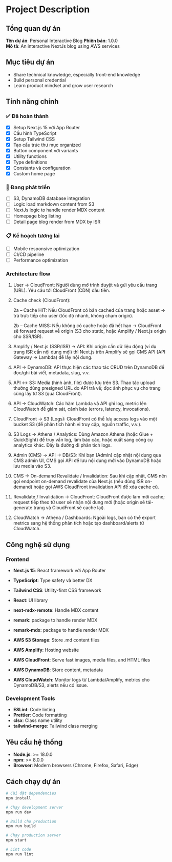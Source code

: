 # Project Description

## Tổng quan dự án

**Tên dự án**: Personal Interactive Blog
**Phiên bản**: 1.0.0  
**Mô tả**: An interactive NextJs blog using AWS services  

## Mục tiêu dự án

- Share technical knowledge, especially front-end knowledge
- Build personal credential
- Learn product mindset and grow user research

## Tính năng chính

### ✅ Đã hoàn thành
- [x] Setup Next.js 15 với App Router
- [x] Cấu hình TypeScript
- [x] Setup Tailwind CSS
- [x] Tạo cấu trúc thư mục organized
- [x] Button component với variants
- [x] Utility functions
- [x] Type definitions
- [x] Constants và configuration
- [x] Custom home page

### 🚧 Đang phát triển
- [ ] S3, DynamoDB database integration
- [ ] Logic load markdown content from S3
- [ ] NextJs logic to handle render MDX content
- [ ] Homepage blog listing
- [ ] Detail page blog render from MDX by ISR 
 
### 📋 Kế hoạch tương lai
- [ ] Mobile responsive optimization
- [ ] CI/CD pipeline
- [ ] Performance optimization

### Architecture flow
1. User → CloudFront: Người dùng mở trình duyệt và gửi yêu cầu trang (URL). Yêu cầu tới CloudFront (CDN) đầu tiên.

2. Cache check (CloudFront):

    2a – Cache HIT: Nếu CloudFront có bản cached của trang hoặc asset → trả trực tiếp cho user (tốc độ nhanh, không chạm origin).

    2b – Cache MISS: Nếu không có cache hoặc đã hết hạn → CloudFront sẽ forward request về origin (S3 cho static, hoặc Amplify / Next.js origin cho SSR/ISR).

3. Amplify / Next.js (SSR/ISR) → API: Khi origin cần dữ liệu động (ví dụ trang ISR cần nội dung mới) thì Next.js trên Amplify sẽ gọi CMS API (API Gateway → Lambda) để lấy nội dung.

4. API → DynamoDB: API thực hiện các thao tác CRUD trên DynamoDB để đọc/ghi bài viết, metadata, slug, v.v.

5. API ↔ S3: Media (hình ảnh, file) được lưu trên S3. Thao tác upload thường dùng presigned URL do API trả về; đọc ảnh phục vụ cho trang cũng lấy từ S3 (qua CloudFront).

6. API → CloudWatch: Các hàm Lambda và API ghi log, metric lên CloudWatch để giám sát, cảnh báo (errors, latency, invocations).

7. CloudFront → S3 (Logs): CloudFront có thể lưu access logs vào một bucket S3 (để phân tích hành vi truy cập, nguồn traffic, v.v.).

8. S3 Logs → Athena / Analytics: Dùng Amazon Athena (hoặc Glue + QuickSight) để truy vấn log, làm báo cáo, hoặc xuất sang công cụ analytics khác. Đây là đường đi phân tích logs.

9. Admin (CMS) → API → DB/S3: Khi bạn (Admin) cập nhật nội dung qua CMS admin UI, CMS gọi API để lưu nội dung mới vào DynamoDB hoặc lưu media vào S3.

10. CMS → On-demand Revalidate / Invalidation: Sau khi cập nhật, CMS nên gọi endpoint on-demand revalidate của Next.js (nếu dùng ISR on-demand) hoặc gọi AWS CloudFront invalidation API để xóa cache cũ.

11. Revalidate / Invalidation → CloudFront: CloudFront được làm mới cache; request tiếp theo từ user sẽ nhận nội dung mới (hoặc origin sẽ tái-generate trang và CloudFront sẽ cache lại).

12. CloudWatch → Athena / Dashboards: Ngoài logs, bạn có thể export metrics sang hệ thống phân tích hoặc tạo dashboard/alerts từ CloudWatch.

## Công nghệ sử dụng

### Frontend
- **Next.js 15**: React framework với App Router
- **TypeScript**: Type safety và better DX
- **Tailwind CSS**: Utility-first CSS framework
- **React**: UI library
- **next-mdx-remote**: Handle MDX content
- **remark**: package to handle render MDX 
- **remark-mdx**: package to handle render MDX

- **AWS S3 Storage**: Store .md content files 
- **AWS Amplify**: Hosting website
- **AWS CloudFront**: Serve fast images, media files, and HTML files
- **AWS DynamoDB**: Store content, metadata
- **AWS CloudWatch**: Monitor logs từ Lambda/Amplify, metrics cho DynamoDB/S3, alerts nếu có issue.

### Development Tools
- **ESLint**: Code linting
- **Prettier**: Code formatting
- **clsx**: Class name utility
- **tailwind-merge**: Tailwind class merging

## Yêu cầu hệ thống

- **Node.js**: >= 18.0.0
- **npm**: >= 8.0.0
- **Browser**: Modern browsers (Chrome, Firefox, Safari, Edge)

## Cách chạy dự án

```bash
# Cài đặt dependencies
npm install

# Chạy development server
npm run dev

# Build cho production
npm run build

# Chạy production server
npm start

# Lint code
npm run lint
```
